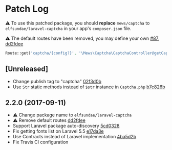 # Patch Log

:warning: To use this patched package, you should **replace** `mews/captcha` to `elfsundae/laravel-captcha` in your app's `composer.json` file.

:warning: The default routes have been removed, you may define your own [#87](https://github.com/mewebstudio/captcha/issues/87), [dd2fdee](https://github.com/ElfSundae/laravel-captcha/commit/dd2fdee9ca714f9015d738d3ce8edda3240bcf1d)

```php
Route::get('captcha/{config?}', '\Mews\Captcha\CaptchaController@getCaptcha');
```

## [Unreleased]

- Change publish tag to "captcha" [02f3d0b](https://github.com/ElfSundae/laravel-captcha/commit/02f3d0b6de4ae03005face03dc9d1924e1a409cd)
- Use `Str` static methods instead of `$str` instance in `Captcha.php` [b7c826b](https://github.com/ElfSundae/laravel-captcha/commit/b7c826b3e01aa34d6c198675be548d72fdb57b42)

## 2.2.0 (2017-09-11)

- :warning: Change package name to `elfsundae/laravel-captcha`
- :warning: Remove default routes [dd2fdee](https://github.com/ElfSundae/laravel-captcha/commit/dd2fdee9ca714f9015d738d3ce8edda3240bcf1d)
- Support Laravel package auto-discovery [5cd0328](https://github.com/ElfSundae/laravel-captcha/commit/5cd03281c58ad9242ed0b1799ba75105f8c3990a)
- Fix getting fonts list on Laravel 5.5 [e17da3e](https://github.com/ElfSundae/laravel-captcha/commit/e17da3e36bb39b20f388943f136593271efd1361)
- Use Contracts instead of Laravel implementation [4ba5d2b](https://github.com/ElfSundae/laravel-captcha/commit/4ba5d2b9823d022f5105cdf350719560d5ade9fd)
- Fix Travis CI configuration
